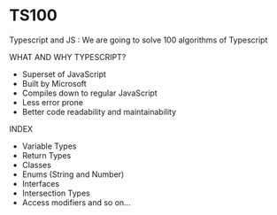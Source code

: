 # TS100
Typescript and JS :
We are going to solve 100 algorithms of Typescript


WHAT AND WHY TYPESCRIPT?
* Superset of JavaScript
* Built by Microsoft
* Compiles down to regular JavaScript
* Less error prone
* Better code readability and maintainability

INDEX
* Variable Types
* Return Types
* Classes
* Enums (String and Number)
* Interfaces
* Intersection Types
* Access modifiers and so on...

